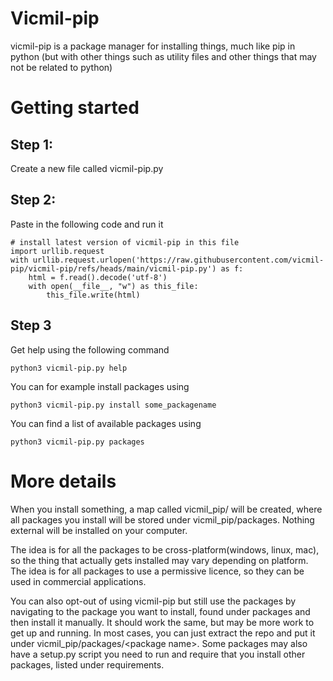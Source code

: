 # Vicmil-pip

vicmil-pip is a package manager for installing things, much like pip in python
(but with other things such as utility files and other things that may not be related to python)

# Getting started

## Step 1:

Create a new file called vicmil-pip.py

## Step 2:

Paste in the following code and run it

```
# install latest version of vicmil-pip in this file
import urllib.request
with urllib.request.urlopen('https://raw.githubusercontent.com/vicmil-pip/vicmil-pip/refs/heads/main/vicmil-pip.py') as f:
    html = f.read().decode('utf-8')
    with open(__file__, "w") as this_file:
        this_file.write(html)
```

## Step 3

Get help using the following command

```
python3 vicmil-pip.py help
```

You can for example install packages using

```
python3 vicmil-pip.py install some_packagename
```

You can find a list of available packages using

```
python3 vicmil-pip.py packages
```

# More details

When you install something, a map called vicmil_pip/ will be created, where all packages
you install will be stored under vicmil_pip/packages. Nothing external will be installed on
your computer.

The idea is for all the packages to be cross-platform(windows, linux, mac), so the thing
that actually gets installed may vary depending on platform. The idea is for all packages
to use a permissive licence, so they can be used in commercial applications.

You can also opt-out of using vicmil-pip but still use the packages by navigating to
the package you want to install, found under packages and then install it manually.
It should work the same, but may be more work to get up and running. In most cases,
you can just extract the repo and put it under vicmil_pip/packages/<package name\>.
Some packages may also have a setup.py script you need to run and require that you
install other packages, listed under requirements.
